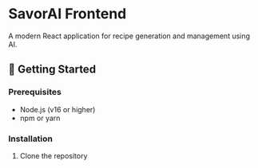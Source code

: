 # SavorAI Frontend

A modern React application for recipe generation and management using AI.

## 🚀 Getting Started

### Prerequisites

- Node.js (v16 or higher)
- npm or yarn

### Installation

1. Clone the repository